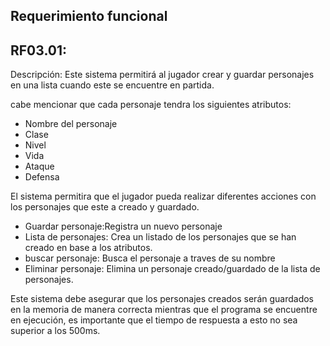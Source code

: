 ## Requerimiento funcional

## RF03.01:

Descripción: Este sistema  permitirá al jugador crear y guardar personajes en una lista cuando este se encuentre en partida.

cabe mencionar que cada personaje tendra los siguientes atributos: 

- Nombre del personaje <br>
- Clase<br>
- Nivel<br>
- Vida<br>
- Ataque <br>
- Defensa<br>

El sistema permitira que el jugador pueda realizar diferentes acciones con los personajes que este a creado y guardado.
- Guardar personaje:Registra un nuevo personaje
- Lista de personajes: Crea un listado de los personajes que se han creado en base a los atributos.
- buscar personaje: Busca el personaje a traves de su nombre 
- Eliminar personaje: Elimina un personaje creado/guardado de la lista de personajes.

Este sistema debe asegurar que los personajes creados serán guardados en la memoria de manera correcta mientras que el programa se encuentre en ejecución, es importante que el tiempo de respuesta a esto no sea superior a los 500ms.
